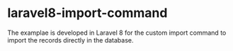 # laravel8-import-command
The examplae is developed in Laravel 8 for the custom import command to import the records directly in the database.
